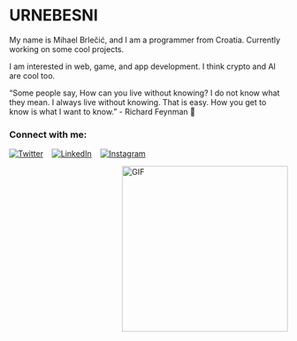 # URNEBESNI 

My name is Mihael Brlečić, and I am a programmer from Croatia. Currently working on some cool projects.

I am interested in web, game, and app development. I think crypto and AI are cool too.

“Some people say, How can you live without knowing? I do not know what they mean. I always live without knowing. That is easy. How you get to know is what I want to know.” - Richard Feynman 🤷

### Connect with me:

[![Twitter](https://cdn.simpleicons.org/twitter/1DA1F2)](https://twitter.com/urnebini)
&nbsp;&nbsp;
[![LinkedIn](https://cdn.simpleicons.org/linkedin/0A66C2)](https://www.linkedin.com/in/mihael-brlečić-8547981b9)
&nbsp;&nbsp;
[![Instagram](https://cdn.simpleicons.org/instagram/E4405F)](https://www.instagram.com/mihael_brlecic)


<img align="right" alt="GIF" src="https://user-images.githubusercontent.com/47198717/167301263-24a58c0c-27aa-4607-b196-b3c35dc9140e.gif" width="300" height="300" />



